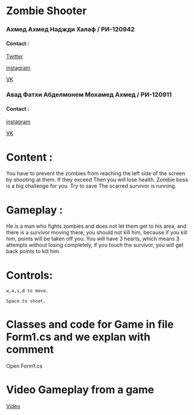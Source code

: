 # Zombie Shooter



### Ахмед Ахмед Наджди Халаф / РИ-120942
#### Contact : 
[Twitter](https://twitter.com/Halmoos2)

[instagram](https://www.instagram.com/_3c_l/)

[VK](https://vk.com/luvx9)


### Авад Фатхи Абделмонем Мохамед Ахмед / РИ-120911
#### Contact : 
[instagram](https://www.instagram.com/fathy_fbf/)

[VK](https://vk.com/fatheyemt)           
 
 
# Content : 

You have to prevent the zombies from reaching the left side of the screen by shooting at them. If they exceed 
                               Then you will lose health. Zombie boss is a big challenge for you. Try to save
                               The scarred survivor is running.
    
# Gameplay :

He is a man who fights zombies and does not let them get to his area, and there is a survivor moving there, you should not kill him, because if you kill him, points will be taken off you. You will have 3 hearts, which means 3 attempts without losing completely, if you touch the survivor, you will get back points to kill him.



# Controls:

```
w,a,s,d to move.

Space to shoot.
```
# Classes and code for Game in file Form1.cs and we explan with comment

Open Form1.cs




# Video Gameplay from a game 
   [Video](https://www.youtube.com/watch?v=oUnSVJGoxtk&t=4s)

